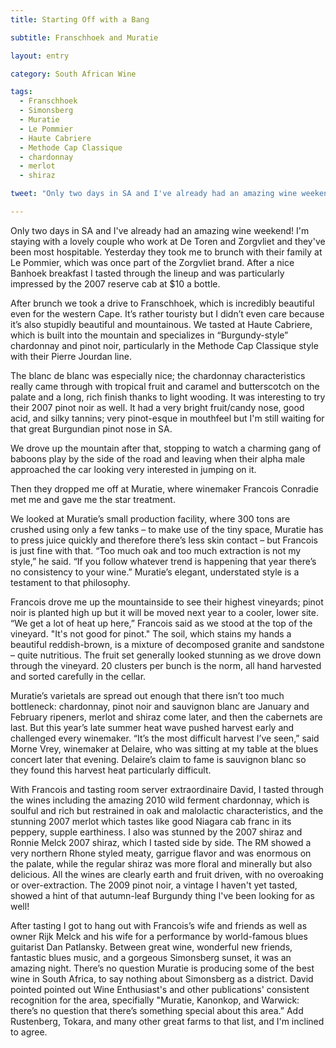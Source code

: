 ```yaml
---
title: Starting Off with a Bang

subtitle: Franschhoek and Muratie

layout: entry

category: South African Wine

tags:
  - Franschhoek
  - Simonsberg
  - Muratie
  - Le Pommier
  - Haute Cabriere
  - Methode Cap Classique
  - chardonnay
  - merlot
  - shiraz

tweet: "Only two days in SA and I've already had an amazing wine weekend!"

---
```


Only two days in SA and I've already had an amazing wine weekend! I'm staying with a lovely couple who work at De Toren and Zorgvliet and they've been most hospitable. Yesterday they took me to brunch with their family at Le Pommier, which was once part of the Zorgvliet brand. After a nice Banhoek breakfast I tasted through the lineup and was particularly impressed by the 2007 reserve cab at $10 a bottle.

After brunch we took a drive to Franschhoek, which is incredibly beautiful even for the western Cape. It’s rather touristy but I didn’t even care because it’s also stupidly beautiful and mountainous. We tasted at Haute Cabriere, which is built into the mountain and specializes in “Burgundy-style” chardonnay and pinot noir, particularly in the Methode Cap Classique style with their Pierre Jourdan line.

The blanc de blanc was especially nice; the chardonnay characteristics really came through with tropical fruit and caramel and butterscotch on the palate and a long, rich finish thanks to light wooding. It was interesting to try their 2007 pinot noir as well. It had a very bright fruit/candy nose, good acid, and silky tannins; very pinot-esque in mouthfeel but I'm still waiting for that great Burgundian pinot nose in SA.

We drove up the mountain after that, stopping to watch a charming gang of baboons play by the side of the road and leaving when their alpha male approached the car looking very interested in jumping on it.

Then they dropped me off at Muratie, where winemaker Francois Conradie met me and gave me the star treatment.

We looked at Muratie’s small production facility, where 300 tons are crushed using only a few tanks – to make use of the tiny space, Muratie has to press juice quickly and therefore there’s less skin contact – but Francois is just fine with that. “Too much oak and too much extraction is not my style,” he said. “If you follow whatever trend is happening that year there’s no consistency to your wine.” Muratie’s elegant, understated style is a testament to that philosophy.

Francois drove me up the mountainside to see their highest vineyards; pinot noir is planted high up but it will be moved next year to a cooler, lower site. “We get a lot of heat up here,” Francois said as we stood at the top of the vineyard. "It's not good for pinot." The soil, which stains my hands a beautiful reddish-brown, is a mixture of decomposed granite and sandstone – quite nutritious. The fruit set generally looked stunning as we drove down through the vineyard. 20 clusters per bunch is the norm, all hand harvested and sorted carefully in the cellar. 

Muratie’s varietals are spread out enough that there isn’t too much bottleneck: chardonnay, pinot noir and sauvignon blanc are January and February ripeners, merlot and shiraz come later, and then the cabernets are last. But this year’s late summer heat wave pushed harvest early and challenged every winemaker. “It’s the most difficult harvest I’ve seen,” said Morne Vrey, winemaker at Delaire, who was sitting at my table at the blues concert later that evening. Delaire’s claim to fame is sauvignon blanc so they found this harvest heat particularly difficult.

With Francois and tasting room server extraordinaire David, I tasted through the wines including the amazing 2010 wild ferment chardonnay, which is soulful and rich but restrained in oak and malolactic characteristics, and the stunning 2007 merlot which tastes like good Niagara cab franc in its peppery, supple earthiness. I also was stunned by the 2007 shiraz and Ronnie Melck 2007 shiraz, which I tasted side by side. The RM showed a very northern Rhone styled meaty, garrigue flavor and was enormous on the palate, while the regular shiraz was more floral and minerally but also delicious. All the wines are clearly earth and fruit driven, with no overoaking or over-extraction. The 2009 pinot noir, a vintage I haven't yet tasted, showed a hint of that autumn-leaf Burgundy thing I've been looking for as well!

After tasting I got to hang out with Francois’s wife and friends as well as owner Rijk Melck and his wife for a performance by world-famous blues guitarist Dan Patlansky. Between great wine, wonderful new friends, fantastic blues music, and a gorgeous Simonsberg sunset, it was an amazing night. There’s no question Muratie is producing some of the best wine in South Africa, to say nothing about Simonsberg as a district. David pointed pointed out Wine Enthusiast's and other publications' consistent recognition for the area, specifially "Muratie, Kanonkop, and Warwick: there’s no question that there’s something special about this area.” Add Rustenberg, Tokara, and many other great farms to that list, and I'm inclined to agree.

